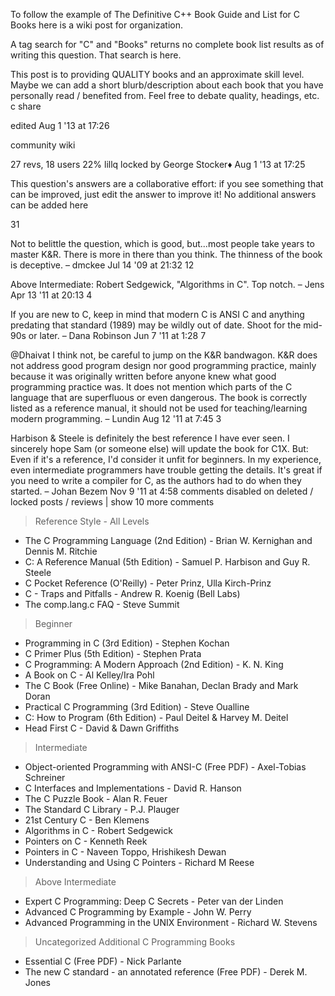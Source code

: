 <link href="../css/style.css" rel="stylesheet" type="text/css" />

<div class="en">

To follow the example of The Definitive C++ Book Guide and List for C Books here is a wiki post for organization.

A tag search for "C" and "Books" returns no complete book list results as of writing this question. That search is here.

This post is to providing QUALITY books and an approximate skill level. Maybe we can add a short blurb/description about each book that you have personally read / benefited from. Feel free to debate quality, headings, etc.
c
share

edited Aug 1 '13 at 17:26

community wiki

27 revs, 18 users 22%
lillq
locked by George Stocker♦ Aug 1 '13 at 17:25

This question's answers are a collaborative effort: if you see something that can be improved, just edit the answer to improve it! No additional answers can be added here

31 	 

Not to belittle the question, which is good, but...most people take years to master K&R. There is more in there than you think. The thinness of the book is deceptive. – dmckee Jul 14 '09 at 21:32
12 	 

Above Intermediate: Robert Sedgewick, "Algorithms in C". Top notch. – Jens Apr 13 '11 at 20:13
4 	 

If you are new to C, keep in mind that modern C is ANSI C and anything predating that standard (1989) may be wildly out of date. Shoot for the mid-90s or later. – Dana Robinson Jun 7 '11 at 1:28
7 	 

@Dhaivat I think not, be careful to jump on the K&R bandwagon. K&R does not address good program design nor good programming practice, mainly because it was originally written before anyone knew what good programming practice was. It does not mention which parts of the C language that are superfluous or even dangerous. The book is correctly listed as a reference manual, it should not be used for teaching/learning modern programming. – Lundin Aug 12 '11 at 7:45
3 	 

Harbison & Steele is definitely the best reference I have ever seen. I sincerely hope Sam (or someone else) will update the book for C1X. But: Even if it's a reference, I'd consider it unfit for beginners. In my experience, even intermediate programmers have trouble getting the details. It's great if you need to write a compiler for C, as the authors had to do when they started. – Johan Bezem Nov 9 '11 at 4:58
comments disabled on deleted / locked posts / reviews |  show 10 more comments

</div>

> Reference Style - All Levels

+ The C Programming Language (2nd Edition) - Brian W. Kernighan and Dennis M. Ritchie
+ C: A Reference Manual (5th Edition) - Samuel P. Harbison and Guy R. Steele
+ C Pocket Reference (O'Reilly) - Peter Prinz, Ulla Kirch-Prinz
+ C - Traps and Pitfalls - Andrew R. Koenig (Bell Labs)
+ The comp.lang.c FAQ - Steve Summit

> Beginner

+ Programming in C (3rd Edition) - Stephen Kochan
+ C Primer Plus (5th Edition) - Stephen Prata
+ C Programming: A Modern Approach (2nd Edition) - K. N. King
+ A Book on C - Al Kelley/Ira Pohl
+ The C Book (Free Online) - Mike Banahan, Declan Brady and Mark Doran
+ Practical C Programming (3rd Edition) - Steve Oualline
+ C: How to Program (6th Edition) - Paul Deitel & Harvey M. Deitel
+ Head First C - David & Dawn Griffiths

> Intermediate

+ Object-oriented Programming with ANSI-C (Free PDF) - Axel-Tobias Schreiner
+ C Interfaces and Implementations - David R. Hanson
+ The C Puzzle Book - Alan R. Feuer
+ The Standard C Library - P.J. Plauger
+ 21st Century C - Ben Klemens
+ Algorithms in C - Robert Sedgewick
+ Pointers on C - Kenneth Reek
+ Pointers in C - Naveen Toppo, Hrishikesh Dewan
+ Understanding and Using C Pointers - Richard M Reese

> Above Intermediate

+ Expert C Programming: Deep C Secrets - Peter van der Linden
+ Advanced C Programming by Example - John W. Perry
+ Advanced Programming in the UNIX Environment - Richard W. Stevens

> Uncategorized Additional C Programming Books

+ Essential C (Free PDF) - Nick Parlante
+ The new C standard - an annotated reference (Free PDF) - Derek M. Jones

